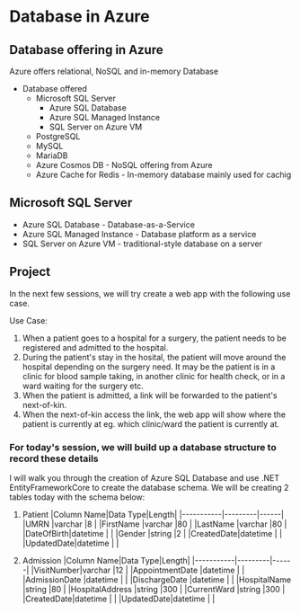# Database in Azure

## Database offering in Azure
Azure offers relational, NoSQL and in-memory Database
- Database offered
    - Microsoft SQL Server
        - Azure SQL Database
        - Azure SQL Managed Instance
        - SQL Server on Azure VM
    - PostgreSQL
    - MySQL
    - MariaDB
    - Azure Cosmos DB - NoSQL offering from Azure
    - Azure Cache for Redis - In-memory database mainly used for cachig

## Microsoft SQL Server
- Azure SQL Database - Database-as-a-Service
- Azure SQL Managed Instance - Database platform as a service
- SQL Server on Azure VM - traditional-style database on a server

## Project
In the next few sessions, we will try create a web app with the following use case.

Use Case:
1. When a patient goes to a hospital for a surgery, the patient needs to be registered and admitted to the hospital.
2. During the patient's stay in the hosital, the patient will move around the hospital depending on the surgery need. It may be the patient is in a clinic for blood sample taking, in another clinic for health check, or in a ward waiting for the surgery etc.
3. When the patient is admitted, a link will be forwarded to the patient's next-of-kin.
4. When the next-of-kin access the link, the web app will show where the patient is currently at eg. which clinic/ward the patient is currently at.

### For today's session, we will build up a database structure to record these details
I will walk you through the creation of Azure SQL Database and use .NET EntityFrameworkCore to create the database schema.
We will be creating 2 tables today with the schema below:

1. Patient
|Column Name|Data Type|Length|
|-----------|---------|------|
|UMRN       |varchar  |8     |
|FirstName  |varchar  |80    |
|LastName   |varchar  |80    |
|DateOfBirth|datetime |      |
|Gender     |string   |2     |
|CreatedDate|datetime |      |
|UpdatedDate|datetime |      |

2. Admission
|Column Name|Data Type|Length|
|-----------|---------|------|
|VisitNumber|varchar  |12    |
|AppointmentDate |datetime  |    |
|AdmissionDate   |datetime  |    |
|DischargeDate   |datetime |      |
|HospitalName    |string   |80    |
|HospitalAddress   |string   |300    |
|CurrentWard   |string   |300    |
|CreatedDate|datetime |      |
|UpdatedDate|datetime |      |